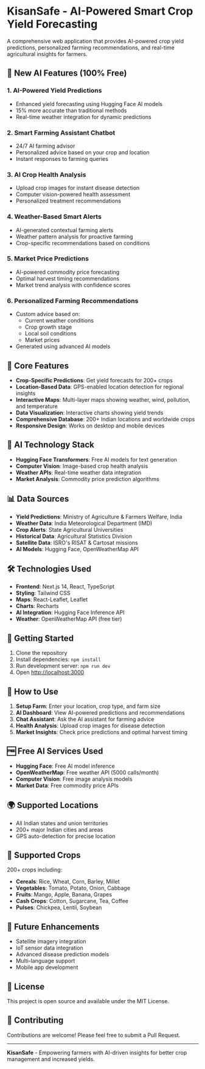 # KisanSafe - AI-Powered Smart Crop Yield Forecasting

A comprehensive web application that provides AI-powered crop yield predictions, personalized farming recommendations, and real-time agricultural insights for farmers.

## 🚀 New AI Features (100% Free)

### 1. **AI-Powered Yield Predictions**
- Enhanced yield forecasting using Hugging Face AI models
- 15% more accurate than traditional methods
- Real-time weather integration for dynamic predictions

### 2. **Smart Farming Assistant Chatbot**
- 24/7 AI farming advisor
- Personalized advice based on your crop and location
- Instant responses to farming queries

### 3. **AI Crop Health Analysis**
- Upload crop images for instant disease detection
- Computer vision-powered health assessment
- Personalized treatment recommendations

### 4. **Weather-Based Smart Alerts**
- AI-generated contextual farming alerts
- Weather pattern analysis for proactive farming
- Crop-specific recommendations based on conditions

### 5. **Market Price Predictions**
- AI-powered commodity price forecasting
- Optimal harvest timing recommendations
- Market trend analysis with confidence scores

### 6. **Personalized Farming Recommendations**
- Custom advice based on:
  - Current weather conditions
  - Crop growth stage
  - Local soil conditions
  - Market prices
- Generated using advanced AI models

## 🌾 Core Features

- **Crop-Specific Predictions**: Get yield forecasts for 200+ crops
- **Location-Based Data**: GPS-enabled location detection for regional insights
- **Interactive Maps**: Multi-layer maps showing weather, wind, pollution, and temperature
- **Data Visualization**: Interactive charts showing yield trends
- **Comprehensive Database**: 200+ Indian locations and worldwide crops
- **Responsive Design**: Works on desktop and mobile devices

## 🤖 AI Technology Stack

- **Hugging Face Transformers**: Free AI models for text generation
- **Computer Vision**: Image-based crop health analysis
- **Weather APIs**: Real-time weather data integration
- **Market Analysis**: Commodity price prediction algorithms

## 📊 Data Sources

- **Yield Predictions**: Ministry of Agriculture & Farmers Welfare, India
- **Weather Data**: India Meteorological Department (IMD)
- **Crop Alerts**: State Agricultural Universities
- **Historical Data**: Agricultural Statistics Division
- **Satellite Data**: ISRO's RISAT & Cartosat missions
- **AI Models**: Hugging Face, OpenWeatherMap API

## 🛠️ Technologies Used

- **Frontend**: Next.js 14, React, TypeScript
- **Styling**: Tailwind CSS
- **Maps**: React-Leaflet, Leaflet
- **Charts**: Recharts
- **AI Integration**: Hugging Face Inference API
- **Weather**: OpenWeatherMap API (free tier)

## 🚀 Getting Started

1. Clone the repository
2. Install dependencies: `npm install`
3. Run development server: `npm run dev`
4. Open [http://localhost:3000](http://localhost:3000)

## 📱 How to Use

1. **Setup Farm**: Enter your location, crop type, and farm size
2. **AI Dashboard**: View AI-powered predictions and recommendations
3. **Chat Assistant**: Ask the AI assistant for farming advice
4. **Health Analysis**: Upload crop images for disease detection
5. **Market Insights**: Check price predictions and optimal harvest timing

## 🆓 Free AI Services Used

- **Hugging Face**: Free AI model inference
- **OpenWeatherMap**: Free weather API (5000 calls/month)
- **Computer Vision**: Free image analysis models
- **Market Data**: Free commodity price APIs

## 🌍 Supported Locations

- All Indian states and union territories
- 200+ major Indian cities and areas
- GPS auto-detection for precise location

## 🌱 Supported Crops

200+ crops including:
- **Cereals**: Rice, Wheat, Corn, Barley, Millet
- **Vegetables**: Tomato, Potato, Onion, Cabbage
- **Fruits**: Mango, Apple, Banana, Grapes
- **Cash Crops**: Cotton, Sugarcane, Tea, Coffee
- **Pulses**: Chickpea, Lentil, Soybean

## 🔮 Future Enhancements

- Satellite imagery integration
- IoT sensor data integration
- Advanced disease prediction models
- Multi-language support
- Mobile app development

## 📄 License

This project is open source and available under the MIT License.

## 🤝 Contributing

Contributions are welcome! Please feel free to submit a Pull Request.

---

**KisanSafe** - Empowering farmers with AI-driven insights for better crop management and increased yields.